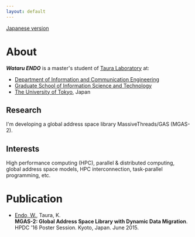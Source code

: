 ```yaml
---
layout: default
---
```


[Japanese version](./ja/)

# About

___Wataru ENDO___ is a master's student of [Taura Laboratory](http://www.eidos.ic.i.u-tokyo.ac.jp) at:

- [Department of Information and Communication Engineering](http://www.i.u-tokyo.ac.jp/edu/course/ice/index_e.shtml)
- [Graduate School of Information Science and Technology](http://www.i.u-tokyo.ac.jp/index_e.shtml)
- [The University of Tokyo](http://www.u-tokyo.ac.jp/en/index.html), Japan

## Research

I'm developing a global address space library MassiveThreads/GAS (MGAS-2).

## Interests

High performance computing (HPC), parallel & distributed computing, global address space models, 
HPC interconnection, task-parallel programming, etc.

# Publication

- <u>Endo, W.</u>, Taura, K.  
  __MGAS-2: Global Address Space Library with Dynamic Data Migration__.  
  HPDC '16 Poster Session. Kyoto, Japan. June 2015.

